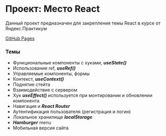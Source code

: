 # Проект: Место React

Данный проект предназначен для закрепления темы React в курсе от Яндекс.Практикум

[GitHub Pages](https://tsharon-byte.github.io/react-mesto-auth/)

### Темы

* Функциональные компоненты с хуками, **_useState()_**
* Использование ref, **_useRef()_**
* Управляемые компоненты, формы
* Контекст, **_useContext()_**
* Поднятие стейта
* Взаимодействие с сервером
* Хук **_useEffect()_** используется при монтировании и обновлении компонента
* Навигация и **_React Router_**
* Аутентификация пользователя (регистрация и логин)
* Локальное хранилище **_localStorage_**
* **_Hamburger_** menu
* Мобильная версия сайта